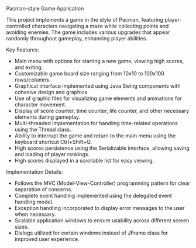 Pacman-style Game Application

This project implements a game in the style of Pacman, featuring player-controlled characters navigating a maze while collecting points and avoiding enemies. The game includes various upgrades that appear randomly throughout gameplay, enhancing player abilities.

Key Features:

* Main menu with options for starting a new game, viewing high scores, and exiting.
* Customizable game board size ranging from 10x10 to 100x100 rows/columns.
* Graphical interface implemented using Java Swing components with cohesive design and graphics.
* Use of graphic files for visualizing game elements and animations for character movement.
* Display of score counter, time counter, life counter, and other necessary elements during gameplay.
* Multi-threaded implementation for handling time-related operations using the Thread class.
* Ability to interrupt the game and return to the main menu using the keyboard shortcut Ctrl+Shift+Q.
* High scores persistence using the Serializable interface, allowing saving and loading of player rankings.
* High scores displayed in a scrollable list for easy viewing.

Implementation Details:

* Follows the MVC (Model-View-Controller) programming pattern for clear separation of concerns.
* Complete event handling implemented using the delegated event handling model.
* Exception handling incorporated to display error messages to the user when necessary.
* Scalable application windows to ensure usability across different screen sizes.
* Dialogs utilized for certain windows instead of JFrame class for improved user experience.
